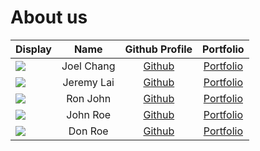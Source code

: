 # About us

Display | Name | Github Profile | Portfolio 
--------|:----:|:--------------:|:---------:
![](https://via.placeholder.com/100.png?text=Photo) | Joel Chang | [Github](https://github.com/) | [Portfolio](docs/team/johndoe.md)
![](https://via.placeholder.com/100.png?text=Photo) | Jeremy Lai | [Github](https://github.com/lwxymere) | [Portfolio](docs/team/johndoe.md)
![](https://via.placeholder.com/100.png?text=Photo) | Ron John | [Github](https://github.com/) | [Portfolio](docs/team/johndoe.md)
![](https://via.placeholder.com/100.png?text=Photo) | John Roe | [Github](https://github.com/) | [Portfolio](docs/team/johndoe.md)
![](https://via.placeholder.com/100.png?text=Photo) | Don Roe | [Github](https://github.com/) | [Portfolio](docs/team/johndoe.md)
